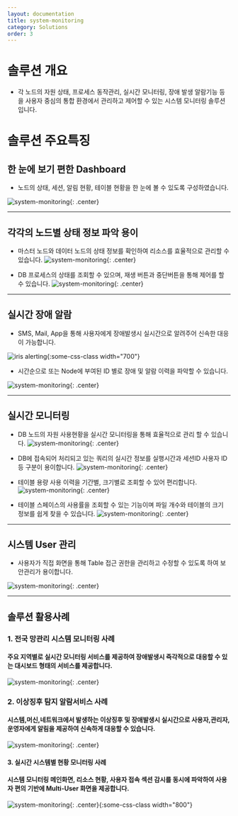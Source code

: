 ```yaml
---
layout: documentation
title: system-monitoring
category: Solutions
order: 3
---
```


# 솔루션 개요

 * 각 노드의 자원 상태, 프로세스 동작관리, 실시간 모니터링, 장애 발생 알람기능 등을 사용자 중심의 통합 환경에서 관리하고 제어할 수 있는 시스템 모니터링 솔루션 입니다.


# 솔루션 주요특징


## 한 눈에 보기 편한 Dashboard

 * 노드의 상태, 세션, 알림 현황, 테이블 현황을 한 눈에 볼 수 있도록 구성하였습니다.

![system-monitoring](\images\documents\solutions\system-dashboard.png){: .center}

---

## 각각의 노드별 상태 정보 파악 용이

  * 마스터 노드와 데이터 노드의 상태 정보를 확인하여 리소스를 효율적으로 관리할 수 있습니다.
![system-monitoring](\images\documents\solutions\system-node-info.png){: .center}

  * DB 프로세스의 상태를 조회할 수 있으며, 재생 버튼과 중단버튼을 통해 제어를 할 수 있습니다.
![system-monitoring](\images\documents\solutions\system-process.png){: .center}

---

## 실시간 장애 알람

  * SMS, Mail, App을 통해 사용자에게 장애발생시 실시간으로 알려주어 신속한 대응이 가능합니다.

![iris alerting](\images\documents\products\iris-alerting-type.png){:some-css-class width="700"}

  * 시간순으로 또는 Node에 부여된 ID 별로 장애 및 알람 이력을 파악할 수 있습니다.

![system-monitoring](\images\documents\solutions\system-error-info.png){: .center}

---

##  실시간 모니터링

  * DB 노드의 자원 사용현황을 실시간 모니터링을 통해 효율적으로 관리 할 수 있습니다.
![system-monitoring](\images\documents\solutions\system-node-resource.png){: .center}


  * DB에 접속되어 처리되고 있는 쿼리의 실시간 정보를 실행시간과 세션ID 사용자 ID등 구분이 용이합니다.
![system-monitoring](\images\documents\solutions\system-section.png){: .center}


  * 테이블 용량 사용 이력을 기간별, 크기별로 조회할 수 있어 편리합니다.
![system-monitoring](\images\documents\solutions\system-table-info.png){: .center}


  * 테이블 스페이스의 사용률을 조회할 수 있는 기능이며 파일 개수와 테이블의 크기 정보를 쉽게 찾을 수 있습니다.
![system-monitoring](\images\documents\solutions\system-table-info2.png){: .center}


---

## 시스템 User 관리

  * 사용자가 직접 화면을 통해 Table 접근 권한을 관리하고 수정할 수 있도록 하여 보안관리가 용이합니다.

![system-monitoring](\images\documents\solutions\system-db-table.png){: .center}

---

## 솔루션 활용사례

### 1. 전국 망관리 시스템 모니터링 사례

#### 주요 지역별로 실시간 모니터링 서비스를 제공하여 장애발생시 즉각적으로 대응할 수 있는 대시보드 형태의 서비스를 제공합니다.

![system-monitoring](\images\documents\solutions\system-monitoring-map.png){: .center}


### 2. 이상징후 탐지 알람서비스 사례

#### 시스템,머신,네트워크에서 발생하는 이상징후 및 장애발생시 실시간으로 사용자,관리자,운영자에게 알림을 제공하여 신속하게 대응할 수 있습니다.

![system-monitoring](\images\documents\solutions\system-monitoring-process.png){: .center}

#### 3. 실시간 시스템별 현황 모니터링 사례

#### 시스템 모니터링 메인화면, 리소스 현황, 사용자 접속 섹션 감시를 동시에 파악하여 사용자 편의 기반에 Multi-User 화면을 제공합니다.

![system-monitoring](\images\documents\solutions\sms-monitoring.png){: .center}{:some-css-class width="800"}




